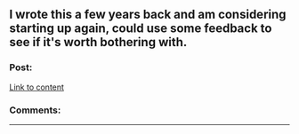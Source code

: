 ## I wrote this a few years back and am considering starting up again, could use some feedback to see if it's worth bothering with.

### Post:

[Link to content]()

### Comments:

---

